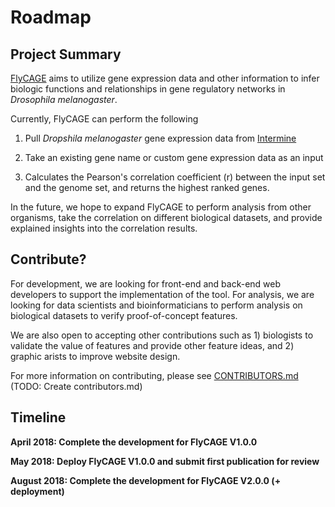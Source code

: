 # Roadmap

## Project Summary

[FlyCAGE](http://flycage.herokuapp.com/) aims to utilize gene expression data and other information to infer biologic functions and relationships in gene regulatory networks in _Drosophila melanogaster_. 

Currently, FlyCAGE can perform the following

  1. Pull _Dropshila melanogaster_ gene expression data from [Intermine](http://intermine.org/)
  
  2. Take an existing gene name or custom gene expression data as an input
  
  3. Calculates the Pearson's correlation coefficient (r) between the input set and the genome set, and returns the highest ranked genes.
  
  
In the future, we hope to expand FlyCAGE to perform analysis from other organisms, take the correlation on different biological datasets, and provide explained insights into the correlation results.

## Contribute?

For development, we are looking for front-end and back-end web developers to support the implementation of the tool. For analysis, we are looking for data scientists and bioinformaticians to perform analysis on biological datasets to verify proof-of-concept features.

We are also open to accepting other contributions such as 1) biologists to validate the value of features and provide other feature ideas, and 2) graphic arists to improve website design.

For more information on contributing, please see [CONTRIBUTORS.md](#) (TODO: Create contributors.md)


## Timeline

__April 2018: Complete the development for FlyCAGE V1.0.0__

__May 2018: Deploy FlyCAGE V1.0.0 and submit first publication for review__

__August 2018: Complete the development for FlyCAGE V2.0.0 (+ deployment)__
